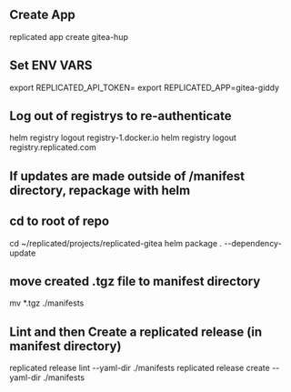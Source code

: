 ## Create App
replicated app create gitea-hup

## Set ENV VARS

export REPLICATED_API_TOKEN=
export REPLICATED_APP=gitea-giddy

## Log out of registrys to re-authenticate

helm registry logout registry-1.docker.io
helm registry logout registry.replicated.com

## If updates are made outside of /manifest directory, repackage with helm
## cd to root of repo

cd ~/replicated/projects/replicated-gitea
helm package . --dependency-update

## move created .tgz file to manifest directory

mv *.tgz ./manifests

## Lint and then Create a replicated release (in manifest directory)

replicated release lint --yaml-dir ./manifests 
replicated release create --yaml-dir ./manifests
